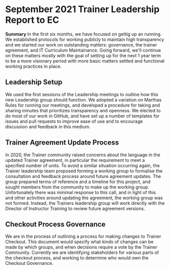 # September 2021 Trainer Leadership Report to EC

__Summary__
In the first six months, we have focused on gettig up an running.  We established protocols for working
publicly to maintain high transparency and we started our work on outstanding matters: governance, 
the trainer agreement, and IT Curriculum Maintainance.  Going forward, we'll continue on these matters
mostly with the goal of setting up for the next 1 year term to be a more visionary period with more 
basic matters settled and functional working practices in place. 


## Leadership Setup

We used the first sessions of the Leadership meetings to outline how this new Leadership group should function. We adopted a variation on Marthas Rules for running our meetings, and developed a procedure for taking and sharing minutes that prioritizes transparency and openness. We elected to do most of our work in GitHub, and have set up a number of templates for issues and pull requests to improve ease of use and to encourage discussion and feedback in this medium.

## Trainer Agreement Update Process
In 2020, the Trainer community raised concerns about the language in the updated Trainer agreement, 
in particular the requirement to meet a specified number of units. To avoid a similar situation 
occurring again, the Trainer leadership team proposed forming a working group to formalise the 
consultation and feedback process around future agreement updates. The group prepared terms of 
reference and a timeline for this project, and sought members from the community to make up the 
working group. Unfortunately there was minimal response to this call, and in light of this and 
other activities around updating the agreement, the working group was not formed. Instead, the 
Trainers leadership group will work directly with the Director of Instructor Training to review 
future agreement versions.

## Checkout Process Governance

We are in the process of outlining a process for making changes to Trainer Checkout. This document would specify what kinds of changes can be made by which groups, and when decisions require a vote by the Trainer Community. Currently we are identifying stakeholders for various parts of the checkout process, and working to determine who would own the Checkout Governance.
